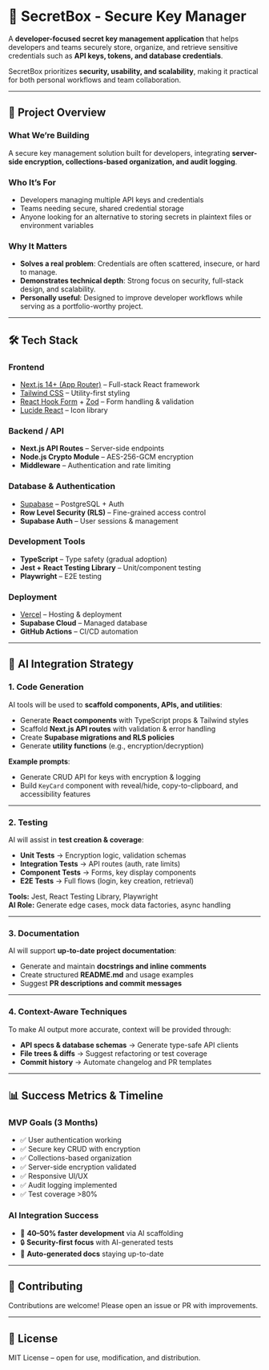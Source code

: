 # 🔐 SecretBox - Secure Key Manager

A **developer-focused secret key management application** that helps developers and teams securely store, organize, and retrieve sensitive credentials such as **API keys, tokens, and database credentials**.  

SecretBox prioritizes **security, usability, and scalability**, making it practical for both personal workflows and team collaboration.  

---

## 🔖 Project Overview

### What We’re Building
A secure key management solution built for developers, integrating **server-side encryption, collections-based organization, and audit logging**.  

### Who It’s For
- Developers managing multiple API keys and credentials  
- Teams needing secure, shared credential storage  
- Anyone looking for an alternative to storing secrets in plaintext files or environment variables  

### Why It Matters
- **Solves a real problem**: Credentials are often scattered, insecure, or hard to manage.  
- **Demonstrates technical depth**: Strong focus on security, full-stack design, and scalability.  
- **Personally useful**: Designed to improve developer workflows while serving as a portfolio-worthy project.  

---

## 🛠️ Tech Stack

### Frontend
- [Next.js 14+ (App Router)](https://nextjs.org/) – Full-stack React framework  
- [Tailwind CSS](https://tailwindcss.com/) – Utility-first styling  
- [React Hook Form](https://react-hook-form.com/) + [Zod](https://zod.dev/) – Form handling & validation  
- [Lucide React](https://lucide.dev/) – Icon library  

### Backend / API
- **Next.js API Routes** – Server-side endpoints  
- **Node.js Crypto Module** – AES-256-GCM encryption  
- **Middleware** – Authentication and rate limiting  

### Database & Authentication
- [Supabase](https://supabase.com/) – PostgreSQL + Auth  
- **Row Level Security (RLS)** – Fine-grained access control  
- **Supabase Auth** – User sessions & management  

### Development Tools
- **TypeScript** – Type safety (gradual adoption)  
- **Jest + React Testing Library** – Unit/component testing  
- **Playwright** – E2E testing  

### Deployment
- [Vercel](https://vercel.com/) – Hosting & deployment  
- **Supabase Cloud** – Managed database  
- **GitHub Actions** – CI/CD automation  

---

## 🤖 AI Integration Strategy

### 1. Code Generation
AI tools will be used to **scaffold components, APIs, and utilities**:
- Generate **React components** with TypeScript props & Tailwind styles  
- Scaffold **Next.js API routes** with validation & error handling  
- Create **Supabase migrations and RLS policies**  
- Generate **utility functions** (e.g., encryption/decryption)  

**Example prompts**:  
- Generate CRUD API for keys with encryption & logging  
- Build `KeyCard` component with reveal/hide, copy-to-clipboard, and accessibility features  

---

### 2. Testing
AI will assist in **test creation & coverage**:
- **Unit Tests** → Encryption logic, validation schemas  
- **Integration Tests** → API routes (auth, rate limits)  
- **Component Tests** → Forms, key display components  
- **E2E Tests** → Full flows (login, key creation, retrieval)  

**Tools:** Jest, React Testing Library, Playwright  
**AI Role:** Generate edge cases, mock data factories, async handling  

---

### 3. Documentation
AI will support **up-to-date project documentation**:
- Generate and maintain **docstrings and inline comments**  
- Create structured **README.md** and usage examples  
- Suggest **PR descriptions and commit messages**  

---

### 4. Context-Aware Techniques
To make AI output more accurate, context will be provided through:
- **API specs & database schemas** → Generate type-safe API clients  
- **File trees & diffs** → Suggest refactoring or test coverage  
- **Commit history** → Automate changelog and PR templates  

---

## 📊 Success Metrics & Timeline

### MVP Goals (3 Months)
- ✅ User authentication working  
- ✅ Secure key CRUD with encryption  
- ✅ Collections-based organization  
- ✅ Server-side encryption validated  
- ✅ Responsive UI/UX  
- ✅ Audit logging implemented  
- ✅ Test coverage >80%  

### AI Integration Success
- 🚀 **40–50% faster development** via AI scaffolding  
- 🔒 **Security-first focus** with AI-generated tests  
- 📝 **Auto-generated docs** staying up-to-date  

---

## 🧩 Contributing
Contributions are welcome! Please open an issue or PR with improvements.  

---

## 📜 License
MIT License – open for use, modification, and distribution.  

